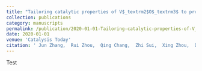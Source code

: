 ```yaml
---
title: "Tailoring catalytic properties of V$_textrm2$O$_textrm3$ to propane dehydrogenation through single-atom doping: A DFT study"
collection: publications
category: manuscripts
permalink: /publication/2020-01-01-Tailoring-catalytic-properties-of-V_textrm2O_textrm3-to-propane-dehydrogenation-through-single-atom-doping-A-DFT-study
date: 2020-01-01
venue: 'Catalysis Today'
citation: ' Jun Zhang,  Rui Zhou,  Qing Chang,  Zhi Sui,  Xing Zhou,  De Chen,  Yi Zhu, &quot;Tailoring catalytic properties of V$_textrm2$O$_textrm3$ to propane dehydrogenation through single-atom doping: A DFT study.&quot; Catalysis Today, 2020.'
---
```



Test